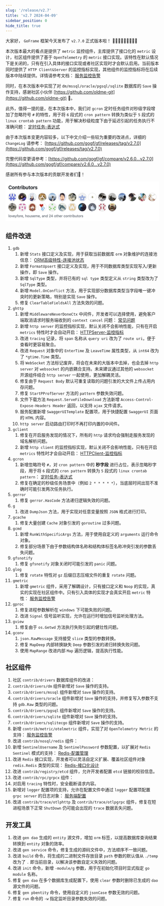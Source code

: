 ```yaml
---
slug: '/release/v2.7'
title: 'v2.7 2024-04-09'
sidebar_position: 0
hide_title: true
---
```


大家好， `GoFrame` 框架今天发布了 `v2.7.0` 正式版本啦！ 👏👏👏👏👏👏👏👏👏

本次版本最大的看点是提供了 `metric` 监控组件，主库提供了接口化的 `metric` 设计，社区组件提供了基于 `OpenTelemetry` 的 `metric` 接口实现。该特性在默认情况下是关闭的，只有在引入具体的接口实现或者社区实现时才会默认启用。当前版本同时提供了 `HTTP Client&Server` 的监控指标实现，其他组件的监控指标将在后续版本中陆续提供。详情请参考文档： [服务监控告警](../docs/服务可观测性/服务监控告警/服务监控告警.md)

同时，在本次版本中实现了对 `dm/mssql/oracle/pgsql/sqlite` 数据库的 `Save` 操作支持，感谢社区小伙伴 [https://github.com/oldme-git](https://github.com/oldme-git) 💖。

此外，值得一提的是，在本次版本中，我们对 `gcron` 定时任务组件对秒级字段增加了忽略符号 `#` 的特性，用于将 `6` 段式的 `cron pattern` 转换为类似于 `5` 段式的 `linux crontab pattern` 功能，用于解决秒级粒度下由于延迟引起的任务执行不准确问题： [定时任务-表达式](../docs/组件列表/系统相关/定时任务-gcron/定时任务-表达式.md)

由于本次版本变更内容较多，以下中文介绍一些较为重要的改进点，详细的 `ChangeLog` 请参考： [https://github.com/gogf/gf/releases/tag/v2.7.0](https://github.com/gogf/gf/releases/tag/v2.7.0)

完整代码变更请参考：[https://github.com/gogf/gf/compare/v2.6.0...v2.7.0](https://github.com/gogf/gf/compare/v2.6.0...v2.7.0)

感谢所有参与本次版本的贡献开发者们💖！

![](/markdown/950e1af6550f59942ab68e09ffb63c72.png)

## 组件改进

01. `gdb`
    1. 新增 `Stats` 接口定义及实现，用于获取当前数据库 `orm` 对象维护的连接池信息： [ORM高级特性-连接池状态](../docs/核心组件/数据库ORM/ORM高级特性/ORM高级特性-连接池状态.md)
    2. 新增 `FormatUpsert` 接口定义及实现，用于不同数据库类型实现写入/更新操作，即 `Save` 操作。
    3. 新增 `SqlType` 类型，并将已有的 `sql type` 类型定义从 `string` 类型改为了 `SqlType` 类型。
    4. 新增 `Model.OnConflict` 方法，用于实现部分数据库类型当字段唯一键冲突时的更新策略，特别是实现 `Save` 操作。
    5. 修复 `ClearTableFieldsAll` 方法失效的问题。
02. `ghttp`
    01. 新增 `MiddlewareNeverDoneCtx` 中间件，开发者可以选择使用，避免客户端取消请求时服务端收到的 `context cancel` 问题： [常见问题](../docs/WEB服务开发/常见问题.md)
    02. 新增 `http server` 的监控指标实现，默认关闭不会影响性能，只有在开启 `metrics` 特性时才会自动开启： [HTTPServer-监控指标](../docs/WEB服务开发/高级特性/HTTPServer-监控指标.md)
    03. 改进 `tracing` 记录，将 `span` 名称从 `query uri` 改为了 `route uri`，便于查看时更容易聚合。
    04. 改进 `Request` 对象中的 `EnterTime` 及 `LeaveTime` 属性类型，从 `int64` 改为了 `*gtime.Time` 类型。
    05. 将 `WebSocket` 方法标记废弃，将会在未来的大版本中去掉，也会去掉 `http server` 对 `websocket` 的内嵌耦合支持。未来建议通过其他的 `websocket` 开源组件结合 `http server` 一起使用，更加解耦灵活。
    06. 修复由于 `Request Body` 默认可重复读取的问题引发的大文件上传占用内存问题。
    07. 修复 `StartPProfServer` 方法的 `pattern` 参数失效问题。
    08. 文件下载方法 `Request.ServeFileDownload` 方法新增 `Access-Control-Expose-Headers Header` 返回，以支持 `ajax` 文件请求。
    09. 服务配置新增 `SwaggerUITemplate` 配置项，用于快捷配置 `SwaggerUI` 页面的 `HTML` 内容。
    10. `http server` 启动路由打印时不再打印内置的中间件。
03. `gclient`
    1. 修复在开启服务发现的情况下，所有的 `http` 请求均会强制走服务发现的域名解析问题。
    2. 新增 `http client` 的监控指标实现，默认关闭不会影响性能，只有在开启 `metrics` 特性时才会自动开启： [HTTPClient-监控指标](../docs/WEB服务开发/HTTPClient/HTTPClient-监控指标.md)
04. `gcron`
    1. 新增忽略符号 `#`，对 `cron pattern` 中的 **秒字段** 进行占位，表示忽略秒字段，用于将 `6` 段式的 `cron pattern` 转换为 `5` 段式的 `linux crontab pattern`： [定时任务-表达式](../docs/组件列表/系统相关/定时任务-gcron/定时任务-表达式.md)
    2. 修复在确定的秒级任务场景中（例如 `2 * * * * *`），当底层时间出现不准确时可能引发两次任务执行。
05. `gerror`
    1. 修复 `gerror.HasCode` 方法递归逻辑失效的问题。
06. `g`
    1. 改进 `DumpJson` 方法，用于实现对任意变量按照 `JSON` 格式进行打印。
07. `gcache`
    1. 修复大量创建 `Cache` 对象引发的 `goroutine` 过多问题。
08. `gcmd`
    1. 新增 `RunWithSpecificArgs` 方法，用于使用自定义的 `arguments` 运行命令对象。
    2. 修复部分场景下由于参数结构体名称和结构体标签名称冲突引发的参数丢失问题。
09. `gfsnotify`
    1. 修复 `gfsnotify` 对象关闭时可能引发的 `panic` 问题。
10. `glog`
    1. 修复 `rotate` 特性对 `gz` 后缀日志压缩文件的重复 `rotate` 问题。
11. `gmetric`
    1. 新增 `gmetric` 组件，采用了解耦设计，只有接口定义和 `Noop` 的实现，真实的实现在社区组件中。只有引入具体的实现才会真实开启 `metric` 特性： [服务监控告警](../docs/服务可观测性/服务监控告警/服务监控告警.md)
12. `gproc`
    1. 修复进程参数解析在 `windows` 下可能失败的问题。
    2. 改进 `Signal` 信号监听实现，允许在运行时增加信号监听处理方法。
13. `gview`
    1. 修复由于 `os.Getwd` 方法执行失败引起的健壮性问题。
14. `gconv`
    1. `json.RawMessage` 支持接受 `slice` 类型的参数转换。
    2. 修复 `MapDeep` 内部转换缺失 `Deep` 参数引发的递归转换失败问题。
    3. 使用 `MapRange` 改进内部 `Map` 遍历逻辑，提高执行性能。

## 社区组件

1. 社区 `contrib/drivers` 数据库组件的改进：
1. `contrib/drivers/dm` 组件新增对 `Save` 操作的支持。
2. `contrib/drivers/mssql` 组件新增对 `Save` 操作的支持。
3. `contrib/drivers/oracle` 组件新增对 `Save` 操作的支持，并修复写入参数不支持 `gdb.Raw` 类型的问题。
4. `contrib/drivers/pgsql` 组件新增对 `Save` 操作的支持。
5. `contrib/drivers/sqlite` 组件新增对 `Save` 操作的支持。
6. `contrib/drivers/sqlitecgo` 组件新增对 `Save` 操作的支持。
2. 新增 `contrib/metric/otelmetric` 组件，实现了对 `OpenTelemetry Metric` 的支持： [服务监控告警](../docs/服务可观测性/服务监控告警/服务监控告警.md)
3. 改进 `contrib/nosql/redis` 组件：
1. 新增 `SentinelUsername` 及 `SentinelPassword` 参数配置，以扩展对 `Redis Sentinel` 模式的支持： [Redis-配置管理](../docs/组件列表/NoSQL%20Redis/Redis-配置管理.md)
2. 改进 `Redis` 接口实现，开发者可以灵活自定义扩展、覆盖社区组件对象 `redis.Redis` 类型的实现： [Redis-接口化设计](../docs/组件列表/NoSQL%20Redis/Redis-接口化设计.md)
4. 改进 `contrib/registry/etcd` 组件，允许开发者配置 `etcd` 链接的校验信息。
5. 改进 `contrib/rpc/grpcx` 组件：
1. 对启用 `tracing` 特性时，安全截断请求内容。
2. 新增对 `logger` 配置项的支持，允许在配置文件中通过 `logger` 配置项配置 `grpc server` 的日志对象： [服务端配置](../docs/微服务开发/服务端配置.md)
6. 改进 `contrib/trace/otlphttp` 及 `contrib/trace/otlpgrpc` 组件，修复在短进程场景下正常 `ShutDown` 仍可能会出现的 `trace` 数据丢失问题。

## 开发工具

1. 改进 `gen dao` 生成的 `entity` 源文件，增加 `orm` 标签，以提高数据库查询结果转换到 `entity` 对象的效率。
2. 改进 `gen service` 命令，修复生成的源码文件中，方法顺序不一致问题。
3. 改进 `build` 命令，将生成的二进制文件存放目录 `path` 参数的默认值从 `./temp` 改为了 `.` 即当前目录，以解决该参数自定义失效的问题。
4. 改进 `init` 命令，新增 `-module/g` 参数，用于在初始化项目时显式指定 `go module` 名称。
5. 修复 `gen dao` 在多个数据库生成配置下，使用 `clear` 参数时删除已生成的 `dao` 源文件的问题。
6. 修复 `gen pbentity` 命令，使用自定义的 `jsonCase` 参数无效的问题。
7. 修复 `run` 命令的 `-w` 指定监听目录参数失效的问题。